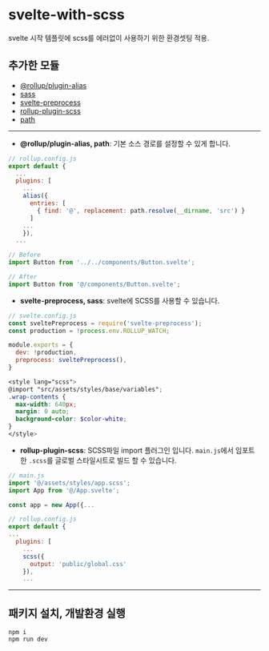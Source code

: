 # svelte-with-scss
svelte 시작 템플릿에 scss를 에러없이 사용하기 위한 환경셋팅 적용.

## 추가한 모듈
- <a href="https://www.npmjs.com/package/@rollup/plugin-alias" target="_blank">@rollup/plugin-alias</a>
- <a href="https://www.npmjs.com/package/sass" target="_blank">sass</a>
- <a href="https://www.npmjs.com/package/svelte-preprocess" target="_blank">svelte-preprocess</a>
- <a href="https://www.npmjs.com/package/rollup-plugin-scss" target="_blank">rollup-plugin-scss</a>
- <a href="https://www.npmjs.com/package/path" target="_blank">path</a>

---
- **@rollup/plugin-alias, path**: 기본 소스 경로를 설정할 수 있게 합니다.
```js
// rollup.config.js
export default {
  ...
  plugins: [
    ...
    alias({
      entries: [
        { find: '@', replacement: path.resolve(__dirname, 'src') }
      ]
    ...
    }),
  ...
```
```js
// Before
import Button from '../../components/Button.svelte';

// After
import Button from '@/components/Button.svelte';
```
- **svelte-preprocess, sass**: svelte에 SCSS를 사용할 수 있습니다.
```js
// svelte.config.js
const sveltePreprocess = require('svelte-preprocess');
const production = !process.env.ROLLUP_WATCH;

module.exports = {
  dev: !production,
  preprocess: sveltePreprocess(),
}
```
```scss
<style lang="scss">
@import "src/assets/styles/base/variables";
.wrap-contents {
  max-width: 640px;
  margin: 0 auto;
  background-color: $color-white;
}
</style>
```
- **rollup-plugin-scss**: SCSS파일 import 플러그인 입니다. `main.js`에서 임포트한 `.scss`를 글로벌 스타일시트로 빌드 할 수 있습니다.
```js
// main.js
import '@/assets/styles/app.scss';
import App from '@/App.svelte';

const app = new App({...
```
```js
// rollup.config.js
export default {
...
  plugins: [
    ...
    scss({
      output: 'public/global.css'
    }),
    ...
```
---
## 패키지 설치, 개발환경 실행
```
npm i
npm run dev
```
